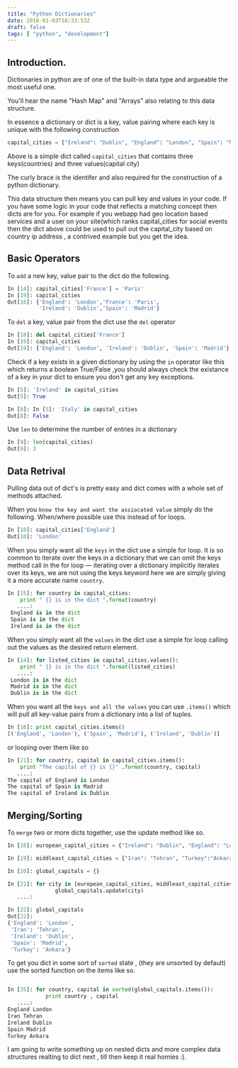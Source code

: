 ```yaml
---
title: "Python Dictionaries"
date: 2018-01-03T18:33:53Z
draft: false
tags: [ "python", "development"]
---
```


## Introduction.

 Dictionaries in python are of one of the built-in data type and argueable the most useful one.

 You'll hear the name "Hash Map" and "Arrays" also relating to this data structure.

In essence a dictionary or dict is a key, value pairing where each key is unique with the following construction

```python
capital_cities = {"Ireland": "Dublin", "England": "London", "Spain": "Madrid"}
```

Above is a simple dict called ```capital_cities``` that contains three keys(countries) and three values(capital city)

The curly brace is the identifer and also required for the construction of a python dictionary.

This data structure then means you can pull key and values in your code. If you have some logic in your code that reflects
a matching concept then dicts are for you. For example if you webapp had geo location based services and a user on your
site(which ranks capital_cities for social events then the dict above could be used to pull out the capital_city based on
country ip address , a contrived example but you get the idea.

## Basic Operators

To ```add``` a new key, value pair to the dict do the following.

```python
In [14]: capital_cities['France'] = 'Paris'
In [19]: capital_cities
Out[16]: {'England': 'London','France': 'Paris',
          'Ireland': 'Dublin','Spain': 'Madrid'}
```

To ```del``` a  key, value pair from  the dict use the ```del``` operator

```python
In [18]: del capital_cities['France']
In [19]: capital_cities
Out[19]: {'England': 'London', 'Ireland': 'Dublin', 'Spain': 'Madrid'}
```

Check if a key exists in a given dictionary by using the ```in``` operator like
this which returns a boolean True/False ,you should always check the existance
of a key in your dict to ensure you don't get any key exceptions.

```python
In [5]: 'Ireland' in capital_cities
Out[5]: True

In [8]: In [5]: 'Italy' in capital_cities
Out[8]: False

```
Use ```len``` to determine the number of entries in a dictionary

```python
In [9]: len(capital_cities)
Out[9]: 3
```

## Data Retrival  

Pulling data out of dict's is pretty easy and dict comes with a whole set of
 methods attached.

When you ```know the key and want the assiocated value``` simply do the following.
 When/where possible use this instead of for loops.

```python
In [10]: capital_cities['England']
Out[10]: 'London'
```

When you simply want all the ```keys``` in the dict use a simple for loop.
It is so common to iterate over the keys in a dictionary that we can omit the
keys method call in the for loop — iterating over a dictionary implicitly
iterates over its keys, we are not using the keys keyword here we are simply
giving it a more accurate name ```country```.

```python
In [15]: for country in capital_cities:
    print " {} is in the dict ".format(country)
   ....:     
 England is in the dict
 Spain is in the dict
 Ireland is in the dict  
```

When you simply want all the ```values``` in the dict use a simple for loop
calling out the values as the desired return element.

```python
In [14]: for listed_cities in capital_cities.values():
    print " {} is in the dict ".format(listed_cities)
   ....:     
 London is in the dict
 Madrid is in the dict
 Dublin is in the dict

```

When you want all the ```keys and all the values``` you can use  ```.items()```
which will pull all key-value pairs from a dictionary into a list of
tuples.

```python
In [16]: print capital_cities.items()
[('England', 'London'), ('Spain', 'Madrid'), ('Ireland', 'Dublin')]
```
or looping over them like so

```python
In [21]: for country, capital in capital_cities.items():
    print "The capital of {} is {}" .format(country, capital)
   ....:     
The capital of England is London
The capital of Spain is Madrid
The capital of Ireland is Dublin
```

## Merging/Sorting

To ```merge``` two or more dicts together, use the update method like so.


```python
In [18]: european_capital_cities = {"Ireland": "Dublin", "England": "London", "Spain": "Madrid"}

In [19]: middleast_capital_cities = {"Iran": "Tehran", "Turkey":"Ankara"}

In [20]: global_capitals = {}

In [21]: for city in [european_capital_cities, middleast_capital_cities]:
               global_capitals.update(city)
   ....:

In [22]: global_capitals
Out[22]:
{'England': 'London',
 'Iran': 'Tehran',
 'Ireland': 'Dublin',
 'Spain': 'Madrid',
 'Turkey': 'Ankara'}
```

To get you dict in some sort of ```sorted``` state , (they are unsorted by default) use the sorted function on the items like so.

```python

In [35]: for country, capital in sorted(global_capitals.items()):
            print country , capital
   ....:
England London
Iran Tehran
Ireland Dublin
Spain Madrid
Turkey Ankara
```

I am going to write something up on nested dicts and more complex data structures
realting to dict next , till then keep it real homies :).

